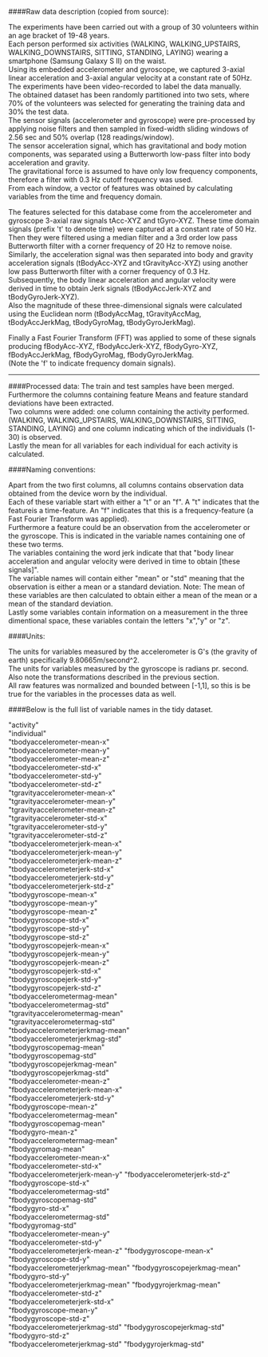 ####Raw data description (copied from source):

The experiments have been carried out with a group of 30 volunteers within an age bracket of 19-48 years.  
Each person performed six activities (WALKING, WALKING_UPSTAIRS, WALKING_DOWNSTAIRS, SITTING, STANDING, LAYING) wearing a smartphone (Samsung Galaxy S II) on the waist.  
Using its embedded accelerometer and gyroscope, we captured 3-axial linear acceleration and 3-axial angular velocity at a constant rate of 50Hz.  
The experiments have been video-recorded to label the data manually.  
The obtained dataset has been randomly partitioned into two sets, where 70% of the volunteers was selected for generating the training data and 30% the test data.  
The sensor signals (accelerometer and gyroscope) were pre-processed by applying noise filters and then sampled in fixed-width sliding windows of 2.56 sec and 50% overlap (128 readings/window).  
The sensor acceleration signal, which has gravitational and body motion components, was separated using a Butterworth low-pass filter into body acceleration and gravity.  
The gravitational force is assumed to have only low frequency components, therefore a filter with 0.3 Hz cutoff frequency was used.  
From each window, a vector of features was obtained by calculating variables from the time and frequency domain.  


The features selected for this database come from the accelerometer and gyroscope 3-axial raw signals tAcc-XYZ and tGyro-XYZ. 
These time domain signals (prefix 't' to denote time) were captured at a constant rate of 50 Hz. 
Then they were filtered using a median filter and a 3rd order low pass Butterworth filter with a corner frequency of 20 Hz to remove noise.  
Similarly, the acceleration signal was then separated into body and gravity acceleration signals (tBodyAcc-XYZ and tGravityAcc-XYZ) using another low pass Butterworth filter with a corner frequency of 0.3 Hz.  
Subsequently, the body linear acceleration and angular velocity were derived in time to obtain Jerk signals (tBodyAccJerk-XYZ and tBodyGyroJerk-XYZ).  
Also the magnitude of these three-dimensional signals were calculated using the Euclidean norm (tBodyAccMag, tGravityAccMag, tBodyAccJerkMag, tBodyGyroMag, tBodyGyroJerkMag).  

Finally a Fast Fourier Transform (FFT) was applied to some of these signals producing fBodyAcc-XYZ, fBodyAccJerk-XYZ, fBodyGyro-XYZ, fBodyAccJerkMag, fBodyGyroMag, fBodyGyroJerkMag.  
(Note the 'f' to indicate frequency domain signals).  

---------

####Processed data:
The train and test samples have been merged.  
Furthermore the columns containing feature Means and feature standard deviations have been extracted.  
Two columns were added: one column containing the activity performed. (WALKING, WALKING_UPSTAIRS, WALKING_DOWNSTAIRS, SITTING, STANDING, LAYING) and one column indicating which of the individuals (1-30) is observed.  
Lastly the mean for all variables for each individual for each activity is calculated.


####Naming conventions:  

Apart from the two first columns, all columns contains observation data obtained from the device worn by the individual.  
Each of these variable start with either a "t" or an "f". A "t" indicates that the featureis a time-feature. An "f" indicates that this is a frequency-feature (a Fast Fourier Transform was applied).   
Furthermore a feature could be an observation from the accelerometer or the gyroscope. This is indicated in the variable names containing one of these two terms.  
The variables containing the word jerk indicate that that "body linear acceleration and angular velocity were derived in time to obtain [these signals]".  
The variable names will contain either "mean" or "std" meaning that the observation is either a mean or a standard deviation. Note: The mean of these variables are then calculated to obtain either a mean of the mean or a mean of the standard deviation.  
Lastly some variables contain information on a measurement in the three dimentional space, these variables contain the letters "x","y" or "z".  

####Units:  

The units for variables measured by the accelerometer is G's (the gravity of earth) specifically 9.80665m/second^2.  
The units for variables measured by the gyroscope is radians pr. second.  
Also note the transformations described in the previous section.  
All raw features was normalized and bounded between  [-1,1], so this is be true for the variables in the processes data as well.  



####Below is the full list of variable names in the tidy dataset.  


"activity"  
 "individual"  
 "tbodyaccelerometer-mean-x"  
 "tbodyaccelerometer-mean-y"     
 "tbodyaccelerometer-mean-z"  
 "tbodyaccelerometer-std-x"  
 "tbodyaccelerometer-std-y"  
 "tbodyaccelerometer-std-z"   
"tgravityaccelerometer-mean-x"    
"tgravityaccelerometer-mean-y"   
 "tgravityaccelerometer-mean-z"  
 "tgravityaccelerometer-std-x"   
"tgravityaccelerometer-std-y"    
"tgravityaccelerometer-std-z"    
"tbodyaccelerometerjerk-mean-x"  
"tbodyaccelerometerjerk-mean-y"  
"tbodyaccelerometerjerk-mean-z"  
"tbodyaccelerometerjerk-std-x"   
"tbodyaccelerometerjerk-std-y"   
"tbodyaccelerometerjerk-std-z"  
"tbodygyroscope-mean-x"          
"tbodygyroscope-mean-y"          
"tbodygyroscope-mean-z"          
"tbodygyroscope-std-x"          
"tbodygyroscope-std-y"           
"tbodygyroscope-std-z"           
"tbodygyroscopejerk-mean-x"      
"tbodygyroscopejerk-mean-y"     
"tbodygyroscopejerk-mean-z"      
"tbodygyroscopejerk-std-x"       
"tbodygyroscopejerk-std-y"       
"tbodygyroscopejerk-std-z"      
"tbodyaccelerometermag-mean"     
"tbodyaccelerometermag-std"      
"tgravityaccelerometermag-mean"  
"tgravityaccelerometermag-std"  
"tbodyaccelerometerjerkmag-mean"  
"tbodyaccelerometerjerkmag-std"  
"tbodygyroscopemag-mean"        
 "tbodygyroscopemag-std"         
"tbodygyroscopejerkmag-mean"     
"tbodygyroscopejerkmag-std"        
"fbodyaccelerometer-mean-z"          
"fbodyaccelerometerjerk-mean-x"      
"fbodyaccelerometerjerk-std-y"       
"fbodygyroscope-mean-z"              
"fbodyaccelerometermag-mean"         
"fbodygyroscopemag-mean"                  
"fbodygyro-mean-z"                    
"fbodyaccelerometermag-mean"          
"fbodygyromag-mean"                 
"fbodyaccelerometer-mean-x"    
"fbodyaccelerometer-std-x"     
"fbodyaccelerometerjerk-mean-y"
"fbodyaccelerometerjerk-std-z" 
"fbodygyroscope-std-x"         
"fbodyaccelerometermag-std"    
"fbodygyroscopemag-std"        
"fbodygyro-std-x"              
"fbodyaccelerometermag-std"    
"fbodygyromag-std"   
"fbodyaccelerometer-mean-y"               
"fbodyaccelerometer-std-y"      
"fbodyaccelerometerjerk-mean-z" 
"fbodygyroscope-mean-x"         
"fbodygyroscope-std-y"          
"fbodyaccelerometerjerkmag-mean"
"fbodygyroscopejerkmag-mean"    
"fbodygyro-std-y"               
"fbodyaccelerometerjerkmag-mean"
"fbodygyrojerkmag-mean" 
"fbodyaccelerometer-std-z"             
"fbodyaccelerometerjerk-std-x"  
"fbodygyroscope-mean-y"        
"fbodygyroscope-std-z"         
"fbodyaccelerometerjerkmag-std"
"fbodygyroscopejerkmag-std"    
"fbodygyro-std-z"              
"fbodyaccelerometerjerkmag-std"
"fbodygyrojerkmag-std"   